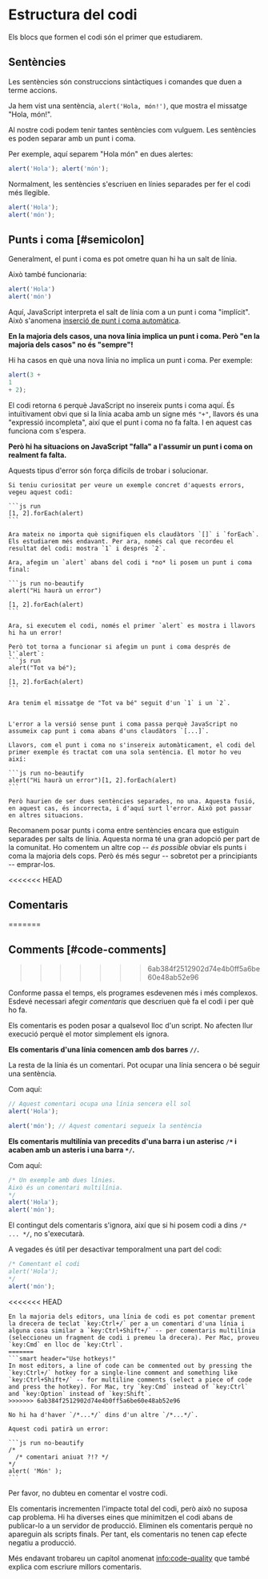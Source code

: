 # Estructura del codi

Els blocs que formen el codi són el primer que estudiarem.

## Sentències

Les sentències són construccions sintàctiques i comandes que duen a terme accions.

Ja hem vist una sentència, `alert('Hola, món!')`, que mostra el missatge "Hola, món!".

Al nostre codi podem tenir tantes sentències com vulguem. Les sentències es poden separar amb un punt i coma.

Per exemple, aquí separem "Hola món" en dues alertes:

```js run no-beautify
alert('Hola'); alert('món');
```

Normalment, les sentències s'escriuen en línies separades per fer el codi més llegible.

```js run no-beautify
alert('Hola');
alert('món');
```

## Punts i coma [#semicolon]

Generalment, el punt i coma es pot ometre quan hi ha un salt de línia.

Això també funcionaria:

```js run no-beautify
alert('Hola')
alert('món')
```

Aquí, JavaScript interpreta el salt de línia com a un punt i coma "implícit". Això s'anomena [inserció de punt i coma automàtica](https://tc39.github.io/ecma262/#sec-automatic-semicolon-insertion).

**En la majoria dels casos, una nova línia implica un punt i coma. Però "en la majoria dels casos" no és "sempre"!**

Hi ha casos en què una nova línia no implica un punt i coma. Per exemple:

```js run no-beautify
alert(3 +
1
+ 2);
```

El codi retorna `6` perquè JavaScript no insereix punts i coma aquí. És intuïtivament obvi que si la línia acaba amb un signe més `"+"`, llavors és una "expressió incompleta", així que el punt i coma no fa falta. I en aquest cas funciona com s'espera.

**Però hi ha situacions on JavaScript "falla" a l'assumir un punt i coma on realment fa falta.**

Aquests tipus d'error són força difícils de trobar i solucionar.

````smart header="Exemple d'error"
Si teniu curiositat per veure un exemple concret d'aquests errors, vegeu aquest codi:

```js run
[1, 2].forEach(alert)
```

Ara mateix no importa què signifiquen els claudàtors `[]` i `forEach`. Els estudiarem més endavant. Per ara, només cal que recordeu el resultat del codi: mostra `1` i després `2`.

Ara, afegim un `alert` abans del codi i *no* li posem un punt i coma final:

```js run no-beautify
alert("Hi haurà un error")

[1, 2].forEach(alert)
```

Ara, si executem el codi, només el primer `alert` es mostra i llavors hi ha un error!

Però tot torna a funcionar si afegim un punt i coma després de l'`alert`:
```js run
alert("Tot va bé");

[1, 2].forEach(alert)  
```

Ara tenim el missatge de "Tot va bé" seguit d'un `1` i un `2`.


L'error a la versió sense punt i coma passa perquè JavaScript no assumeix cap punt i coma abans d'uns claudàtors `[...]`.

Llavors, com el punt i coma no s'insereix automàticament, el codi del primer exemple és tractat com una sola sentència. El motor ho veu així:

```js run no-beautify
alert("Hi haurà un error")[1, 2].forEach(alert)
```

Però haurien de ser dues sentències separades, no una. Aquesta fusió, en aquest cas, és incorrecta, i d'aquí surt l'error. Això pot passar en altres situacions.
````

Recomanem posar punts i coma entre sentències encara que estiguin separades per salts de línia. Aquesta norma té una gran adopció per part de la comunitat. Ho comentem un altre cop -- *és possible* obviar els punts i coma la majoria dels cops. Però és més segur -- sobretot per a principiants -- emprar-los.

<<<<<<< HEAD
## Comentaris
=======
## Comments [#code-comments]
>>>>>>> 6ab384f2512902d74e4b0ff5a6be60e48ab52e96

Conforme passa el temps, els programes esdevenen més i més complexos. Esdevé necessari afegir *comentaris* que descriuen què fa el codi i per què ho fa.

Els comentaris es poden posar a qualsevol lloc d'un script. No afecten llur execució perquè el motor simplement els ignora.

**Els comentaris d'una línia comencen amb dos barres `//`.**

La resta de la línia és un comentari. Pot ocupar una línia sencera o bé seguir una sentència.

Com aquí:
```js run
// Aquest comentari ocupa una línia sencera ell sol
alert('Hola');

alert('món'); // Aquest comentari segueix la sentència
```

**Els comentaris multilínia van precedits d'una barra i un asterisc <code>/&#42;</code> i acaben amb un asteris i una barra <code>&#42;/</code>.**

Com aquí:

```js run
/* Un exemple amb dues línies.
Això és un comentari multilínia.
*/
alert('Hola');
alert('món');
```

El contingut dels comentaris s'ignora, així que si hi posem codi a dins <code>/&#42; ... &#42;/</code>, no s'executarà.

A vegades és útil per desactivar temporalment una part del codi:

```js run
/* Comentant el codi
alert('Hola');
*/
alert('món');
```

<<<<<<< HEAD
```smart header="Empreu dreceres de teclat!"
En la majoria dels editors, una línia de codi es pot comentar prement la drecera de teclat `key:Ctrl+/` per a un comentari d'una línia i alguna cosa similar a `key:Ctrl+Shift+/` -- per comentaris multilínia (seleccioneu un fragment de codi i premeu la drecera). Per Mac, proveu `key:Cmd` en lloc de `key:Ctrl`.
=======
```smart header="Use hotkeys!"
In most editors, a line of code can be commented out by pressing the `key:Ctrl+/` hotkey for a single-line comment and something like `key:Ctrl+Shift+/` -- for multiline comments (select a piece of code and press the hotkey). For Mac, try `key:Cmd` instead of `key:Ctrl` and `key:Option` instead of `key:Shift`.
>>>>>>> 6ab384f2512902d74e4b0ff5a6be60e48ab52e96
```

````warn header="No es suporten comentaris aniuats!"
No hi ha d'haver `/*...*/` dins d'un altre `/*...*/`.

Aquest codi patirà un error:

```js run no-beautify
/*
  /* comentari aniuat ?!? */
*/
alert( 'Món' );
```
````

Per favor, no dubteu en comentar el vostre codi.

Els comentaris incrementen l'impacte total del codi, però això no suposa cap problema. Hi ha diverses eines que minimitzen el codi abans de publicar-lo a un servidor de producció. Eliminen els comentaris perquè no apareguin als scripts finals. Per tant, els comentaris no tenen cap efecte negatiu a producció.

Més endavant trobareu un capítol anomenat <info:code-quality> que també explica com escriure millors comentaris.
